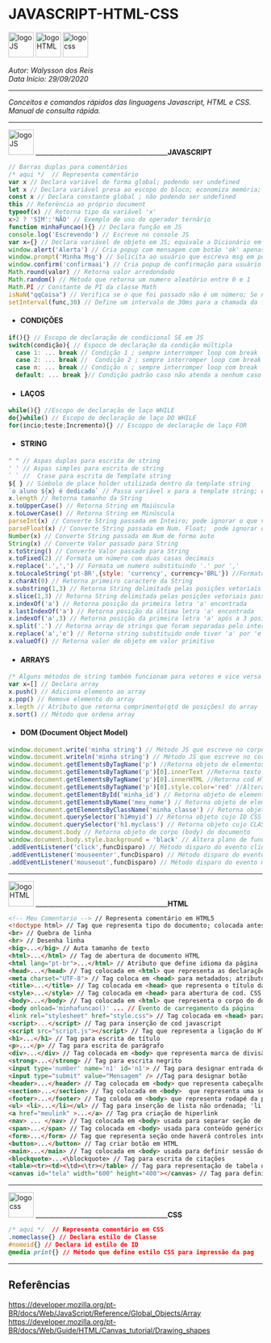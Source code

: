 # **JAVASCRIPT-HTML-CSS**
<div>
<img src="https://cdn.iconscout.com/icon/free/png-256/javascript-23-1174949.png" alt="logoJS" width="50px"/> 
<img src="https://cdn-icons-png.flaticon.com/512/732/732212.png" alt="logoHTML" width="50px"/> 
<img src="https://devfriends.com.br/images/services/icon/02.png" alt="logocss" width="50px" height="50px"/> 
</div>

*Autor: Walysson dos Reis  
Data Início: 29/09/2020*  

----------------------------------------------
*Conceitos e comandos rápidos das linguagens Javascript, HTML e CSS. Manual de consulta rápida.*  

---------------------
<div>
<img src="https://cdn.iconscout.com/icon/free/png-256/javascript-23-1174949.png" alt="logoJS" width="50px"/>  
  _________________________________________<b>JAVASCRIPT</b>
</div>

~~~JavaScript
// Barras duplas para comentários
/* aqui */  // Representa comentário
var x // Declara variável de forma global; podendo ser undefined
let x // Declara variável presa ao escopo do bloco; economiza memória; podendo ser undefined
const x // Declara constante global ; não podendo ser undefined
this // Referência ao próprio document
typeof(x) // Retorna tipo da variável 'x'
x>2 ? 'SIM':'NÃO' // Exemplo de uso do operador ternário
function minhaFuncao(){} // Declara função em JS
console.log('Escrevendo') // Escreve no console JS
var x={} // Declara variável de objeto em JS; equivale a Dicionário em python
window.alert('Alerta') // Cria popup com mensagem com botão 'ok' apenas.
window.prompt('Minha Msg') // Solicita ao usuário que escreva msg em popup
window.confirm('confirmaai') // Cria popup de confirmação para usuário com 'ok' e 'cancelar'
Math.round(valor) // Retorna valor arredondado
Math.random() // Método que retorna um numero aleatório entre 0 e 1
Math.PI // Constante de PI da classe Math
isNaN("qqCoisa") // Verifica se o que foi passado não é um número; Se não for retorna TRUE.
setInterval(func,30) // Define um intervalo de 30ms para a chamada da função func.
~~~
* #### CONDIÇÕES
~~~javascript
if(){} // Escopo de declaração de condicional SE em JS
switch(condição){ // Espoco de declaração da condição múltipla
  case 1: ... break // Condição 1 ; sempre interromper loop com break
  case 2: ... break //  Condição 2 ; sempre interromper loop com break
  case n: ... break // Condição n ; sempre interromper loop com break
  default: ... break }// Condição padrão caso não atenda a nenhum caso anterior
~~~
* #### LAÇOS
~~~javascript
while(){} //Escopo de declaração de laço WHILE
do{}while() // Escopo de declaração de laço DO WHILE
for(incio;teste;Incremento){} // Escoppo de declaração de laço FOR
~~~
* #### STRING
~~~javascript
" " // Aspas duplas para escrita de string
' ' // Aspas simples para escrita de string
` ` //  Crase para escrita de Template string
${ } // Simbolo de place holder utilizada dentro da template string
`o aluno ${x} é dedicado` // Passa variável x para a template string; exemplo
x.length // Retorna tamanho da String
x.toUpperCase() // Retorna String em Maiúscula
x.toLowerCase() // Retorna String em Minúscula
parseInt(x) // Converte String passada em Inteiro; pode ignorar o que vier junto com numero na string
parseFloat(x) // Converte String passada em Num. Float;  pode ignorar o que vier junto com numero na string
Number(x) // Converte String passada em Num de forma auto
String(x) // Converte Valor passado para String
x.toString() // Converte Valor passado para String
x.toFixed(2) // Formata um número com duas casas decimais
x.replace('.',',') // Formata um numero substituindo '.' por ',' 
x.toLocaleString('pt-BR',{style: 'currency', currency='BRL'}) //Formata valor monetário por moeda
x.charAt(0) // Retorna primeiro caractere da String
x.substring(1,3) // Retorna String delimitada pelas posições vetoriais passadas por parâmetro
x.slice(1,3) // Retorna String delimitada pelas posições vetoriais passadas por parâmetro
x.indexOf('a') // Retorna posição da primeira letra 'a' encontrada
x.lastIndexOf('a') // Retorna posição da última letra 'a' encontrada
x.indexOf('a',3) // Retorna posição da primeira letra 'a' após a 3 posição
x.split('.') // Retorna array de strings que foram separadas pelo intervalo de '.'
x.replace('a','e') // Retorna string substituido onde tiver 'a' por 'e'
x.valueOf() // Retorna valor de objeto em valor primitivo
~~~
* #### ARRAYS
~~~javascript
/* Alguns métodos de string também funcionam para vetores e vice versa */
var x=[] // Declara array
x.push() // Adiciona elemento ao array
x.pop() // Remove elemento do array
x.legth // Atributo que retorna comprimento(qtd de posições) do array 
x.sort() // Método que ordena array
~~~
* #### DOM (Document Object Model)
~~~javascript
window.document.write('minha string') // Método JS que escreve no corpo HTML; podendo ser passadas tags HTML junto.
window.document.writeln('minha string') // Método JS que escreve no corpo HTML fazendo quebra de linha.
window.document.getElementsByTagName('p') //Retorna objeto de elementos de parágrafo do documento
window.document.getElementsByTagName('p')[0].innerText //Retorna texto contido no primeiro parágrafo do documento 
window.document.getElementsByTagName('p')[0].innerHTML //Retorna cod HTML contido no primeiro parágrafo do documento 
window.document.getELementsByTagName('p')[0].style.color='red' //Altera estilo de cor do parágrafo retornado
window.document.getElementById('minha_id') // Retorna objeto de elemento com a id solicitada
window.document.getElementsByName('meu_nome') // Retorna objeto de elemento com o nome solicitado
window.document.getElementsByClassName('minha_classe') // Retorna objeto de elemento com o a classe solicitada
window.document.querySelector('h1#myid') // Retorna objeto cujo ID CSS foi passado
window.document.querySelector('h1.myclass') // Retorna objeto cujo CLASSE CSS foi passada
window.document.body // Retorna objeto de corpo (body) do documento
window.document.body.style.background = 'black' // Altera plano de fundo do documento
.addEventListener('click',funcDisparo) // Método disparo do evento clique do mouse 
.addEventListener('mouseenter',funcDisparo) // Método disparo do evento mouse entra no elemento 
.addEventListener('mouseout',funcDisparo) // Método disparo do evento mouse sai do elemento 

~~~
---------------------
<div>
<img src="https://cdn-icons-png.flaticon.com/512/732/732212.png" alt="logoHTML" width="50px"/>
_________________________________________<b>HTML</b>
</div>

~~~html
<!-- Meu Comentario --> // Representa comentário em HTML5
<!doctype html> // Tag que representa tipo do documento; colocada antes da abertura da tag <html>
<br> // Quebra de linha 
<hr> // Desenha linha
<big>...</big> // Auta tamanho de texto
<html>...</html> // Tag de abertura de documento HTML
<html lang="pt-br">...</html> // Atributo que define idioma da página
<head>...</head> // Tag colocada em <html> que representa as declarações da pag.
<meta charset="UTF-8"> // Tag coloca em <head> para metadados; atributo habilita a codificação da página
<title>...</title> // Tag colocada em <head> que representa o título da pag html
<style>...</style> // Tag colocada em <head> para abertura de cod. CSS.
<body>...</body> // Tag colocada em <html> que representa o corpo do documento ;  onde fica basicamente todo conteúdo da pag.
<body onload='minhafuncao()' ... // Evento de carregamento da página
<link rel="stylesheet" href="style.css"> // Tag colocada em <head> para ligar arquivo HTML ao arq CSS externo
<script>...</script> // Tag para inserção de cod javascript
<script src="script.js"></script> // Tag que representa a ligação do HTML com um arquivo externo JS
<h1>...</h1> // Tag para escrita de título
<p>...</p> // Tag para escrita de parágrafo
<div>...</div> // Tag colocada em <body> que representa marca de divisão no documento; diferente de <p> não salta linha.
<strong>...</strong> // Tag para escrita negrito
<input type='number' name='n1' id='n1'> // Tag para designar entrada de dados do tipo número
<input type="submit" value="Mensagem" /> //Tag para designar botão
<header>...</header> // Tag colocada em <body> que representa cabeçalho da pag; parte superior da pag
<section>...</section> // Tag colocada em <body>  que representa uma sessão na pagina
<footer>...</footer> // Tag coloda em <body> que representa rodapé da pag 
<ul> <li>...</li></ul> // Tag para inserção de lista não ordenada; 'li' é inserido para cada elemento novo
<a href="meulink" >...</a> // Tag pra criação de hiperlink
<nav> ... </nav> // Tag colocada em <body> usada para separar seção de links de navegação
<span>...</span> // Tag colocada em <body> usada para conteúdo genérico assim como <div> diferença em ser linha 
<form>...</form> // Tag que representa seção onde haverá controles interativos, submetendo ao servidor web
<button>...</button> // Tag criar botão em HTML
<main>...</main> // Tag colocada em <body> usada para definir sessão de contéudo principal do body
<blockquote>...<\blockquote> // Tag para escrita de citações
<table><tr><td><\td><\tr></table> // Tag para representação de tabela onde <tr> = linha e <td> coluna
<canvas id="tela" width="600" height="400"></canvas> // Tag para definír área de desenho
~~~
---------------------
<div>
<img src="https://devfriends.com.br/images/services/icon/02.png" alt="logocss" width="50px" height="50px"/>  
_________________________________________<b>CSS</b>
</div>

~~~css
/* aqui */  // Representa comentário em CSS
.nomeclasse{} // Declara estilo de Classe
#nomeid{} // Declara id estilo de ID
@media print{} // Método que define estilo CSS para impressão da pag
~~~

--------
## Referências
https://developer.mozilla.org/pt-BR/docs/Web/JavaScript/Reference/Global_Objects/Array  
https://developer.mozilla.org/pt-BR/docs/Web/Guide/HTML/Canvas_tutorial/Drawing_shapes  
